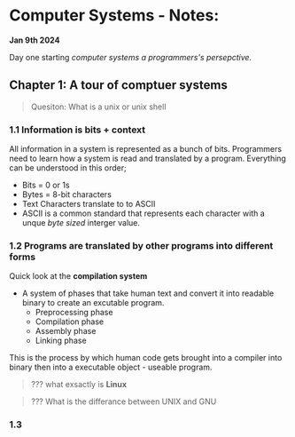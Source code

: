 # Computer Systems - Notes:  

 **Jan 9th 2024**
  
  Day one starting *computer systems a programmers's persepctive.*
    
## Chapter 1: A tour of comptuer systems  

>Quesiton: What is a unix or unix shell
  
### 1.1 Information is bits + context
  
  All information in a system is represented as a bunch of bits. Programmers need to learn how a system is read and translated by a program. Everything can be understood in this order;
  - Bits = 0 or 1s
  - Bytes = 8-bit characters
  - Text Characters translate to to ASCII 
  - ASCII is a common standard that represents each character with a unque *byte sized* interger value.   
### 1.2 Programs are translated by other programs into different forms  
  
  Quick look at the **compilation system**  
  - A system of phases that take human text and convert it into readable binary to create an excutable program.  
    - Preprocessing phase
    - Compilation phase
    - Assembly phase
    - Linking phase   
  
This is the process by which human code gets brought into a compiler into binary then into a executable object - useable program.  
> ??? what exsactly is **Linux**  
  
>??? What is the differance between UNIX and GNU  
  
### 1.3 